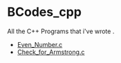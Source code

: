 # BCodes_cpp
All the C++ Programs that i've wrote . 
* [Even_Number.c](evennumber.c)
* [Check_for_Armstrong.c](armstrong.c)
